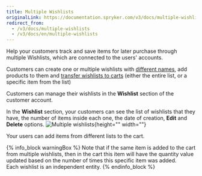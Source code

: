 ```yaml
---
title: Multiple Wishlists
originalLink: https://documentation.spryker.com/v3/docs/multiple-wishlists
redirect_from:
  - /v3/docs/multiple-wishlists
  - /v3/docs/en/multiple-wishlists
---
```


Help your customers track and save items for later purchase through multiple Wishlists, which are connected to the users' accounts.

Customers can create one or multiple wishlists with [different names](/docs/scos/dev/features/202001.0/wishlist/named-wishlists.html), add products to them and [transfer wishlists to carts](/docs/scos/dev/features/202001.0/wishlist/convert-wishlist-to-cart.html) (either the entire list, or a specific item from the list)

Customers can manage their wishlists in the **Wishlist** section of the customer account.

In the **Wishlist** section, your customers can see the list of wishlists that they have, the number of items inside each one, the date of creation, **Edit** and **Delete** options.
![Multiple wishlists](https://spryker.s3.eu-central-1.amazonaws.com/docs/Features/Wishlist/Multiple+Wishlists/multiple_wishlists.gif){height="" width=""}

Your users can add items from different lists to the cart.

{% info_block warningBox %}
Note that if the same item is added to the cart from multiple wishlists, then in the cart this item will have the quantity value updated based on the number of times this specific item was added.<br>Each wishlist is an independent entity.
{% endinfo_block %}

